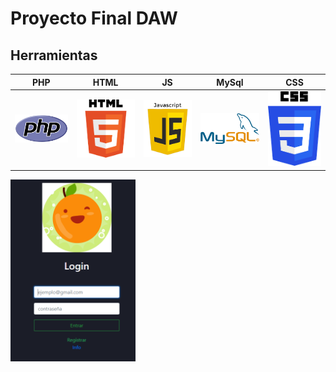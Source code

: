 # Proyecto Final DAW

## Herramientas

|      PHP       |  HTML   |                 JS                  |          MySql          |          CSS
|:-------------:|:------:|:--------------------------------------:|:--------------------------------------:|:--------------------------------------:|
<img src="Capturas/PHP.PNG" width="200px"> | <img src="Capturas/HTML.png" width="200px"> | <img src="Capturas/JS.png" width="200px"> | <img src="Capturas/MySql.PNG" width="200px"> | <img src="Capturas/CSS.png" width="200px">

<img src="Capturas/Loguin.PNG" width="200px">

